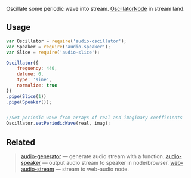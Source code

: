Oscillate some periodic wave into stream. [OscillatorNode](http://webaudio.github.io/web-audio-api/#the-oscillatornode-interface) in stream land.

## Usage

```js
var Oscillator = require('audio-oscillator');
var Speaker = require('audio-speaker');
var Slice = require('audio-slice');

Oscillator({
	frequency: 440,
	detune: 0,
	type: 'sine',
	normalize: true
})
.pipe(Slice(1))
.pipe(Speaker());


//Set periodic wave from arrays of real and imaginary coefficients
Oscillator.setPeriodicWave(real, imag);
```

## Related

> [audio-generator](https://github.com/audio-lab/audio-generator) — generate audio stream with a function.
> [audio-speaker](https://github.com/audio-lab/audio-speaker) — output audio stream to speaker in node/browser.
> [web-audio-stream](https://github.com/audio-lab/web-audio-stream) — stream to web-audio node.
